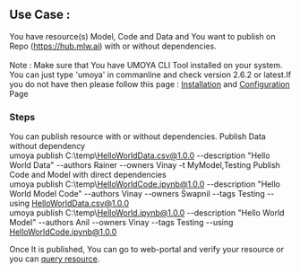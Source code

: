 ## Use Case : 
You have resource(s) Model, Code and Data and You want to publish on Repo (https://hub.mlw.ai) with or without dependencies.<br/><br/>
Note : Make sure that You have UMOYA CLI Tool installed on your system. You can just type 'umoya' in commanline and check version 2.6.2 or latest.If you do not have then please follow this page : [Installation](https://github.com/Umoya-ai/UMOYA/blob/master/docs/sample%20and%20training%20-%20usecases/install%20umoya%20cli%20tool.md) and [Configuration](https://github.com/Umoya-ai/UMOYA/blob/master/docs/sample%20and%20training%20-%20usecases/init%20or%20configure%20umoya%20cli%20tool.md) Page

### Steps
You can publish resource with or without dependencies. 
Publish Data without dependency<br>
umoya publish C:\temp\HelloWorldData.csv@1.0.0 --description "Hello World Data" --authors Rainer --owners Vinay -t MyModel,Testing
Publish Code and Model with direct dependencies<br/>
umoya publish C:\temp\HelloWorldCode.ipynb@1.0.0 --description "Hello World Model Code" --authors Vinay --owners Swapnil --tags Testing --using HelloWorldData.csv@1.0.0<br/>
umoya publish C:\temp\HelloWorld.ipynb@1.0.0 --description "Hello World Model" --authors Anil --owners Vinay --tags Testing --using HelloWorldCode.ipynb@1.0.0

Once It is published, You can go to web-portal and verify your resource or you can [query resource](https://github.com/Umoya-ai/UMOYA/blob/master/docs/sample%20and%20training%20-%20usecases/query%20resource%20on%20repo%20or%20locally.md).
